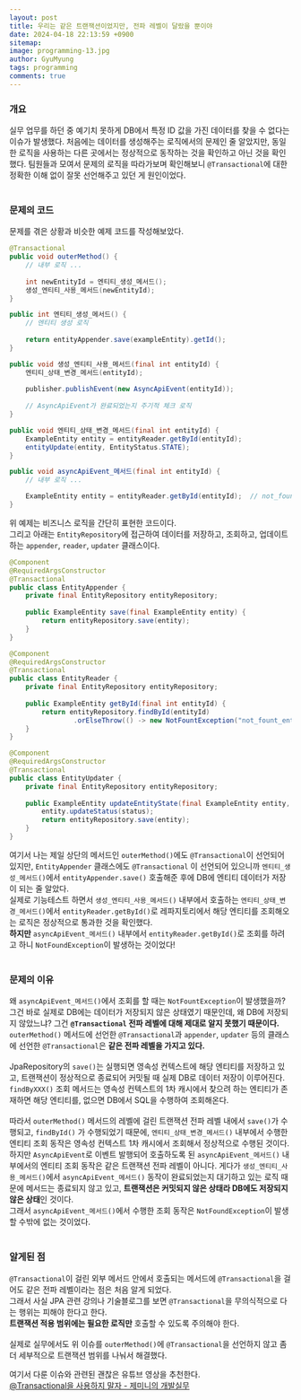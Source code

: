 ```yaml
---
layout:	post
title: 우리는 같은 트랜잭션이었지만, 전파 레벨이 달랐을 뿐이야
date: 2024-04-18 22:13:59 +0900
sitemap: 
image: programming-13.jpg
author: GyuMyung
tags: programming
comments: true
---
```


### 개요
실무 업무를 하던 중 예기치 못하게 DB에서 특정 ID 값을 가진 데이터를 찾을 수 없다는 이슈가 발생했다. 처음에는 데이터를 생성해주는 로직에서의 문제인 줄 알았지만, 동일한 로직을 사용하는 다른 곳에서는 정상적으로 동작하는 것을 확인하고 아닌 것을 확인했다. 팀원들과 모여서 문제의 로직을 따라가보며 확인해보니 `@Transactional`에 대한 정확한 이해 없이 잘못 선언해주고 있던 게 원인이었다. <br/><br/>

### 문제의 코드
문제를 겪은 상황과 비슷한 예제 코드를 작성해보았다. <br/>
```java
@Transactional
public void outerMethod() {
    // 내부 로직 ...
    
    int newEntityId = 엔티티_생성_메서드();
    생성_엔티티_사용_메서드(newEntityId);
}

public int 엔티티_생성_메서드() {
    // 엔티티 생성 로직
    
    return entityAppender.save(exampleEntity).getId();
}

public void 생성_엔티티_사용_메서드(final int entityId) {
    엔티티_상태_변경_메서드(entityId);
    
    publisher.publishEvent(new AsyncApiEvent(entityId));
	
    // AsyncApiEvent가 완료되었는지 주기적 체크 로직
}
```
```java
public void 엔티티_상태_변경_메서드(final int entityId) {
    ExampleEntity entity = entityReader.getById(entityId);
    entityUpdate(entity, EntityStatus.STATE);
}
```
```java
public void asyncApiEvent_메서드(final int entityId) {
    // 내부 로직 ...

    ExampleEntity entity = entityReader.getById(entityId);  // not_fount_entity
}
```

위 예제는 비즈니스 로직을 간단히 표현한 코드이다. <br/>
그리고 아래는 `EntityRepository`에 접근하여 데이터를 저장하고, 조회하고, 업데이트하는 `appender`, `reader`, `updater` 클래스이다.

```java
@Component
@RequiredArgsConstructor
@Transactional
public class EntityAppender {
    private final EntityRepository entityRepository;
    
    public ExampleEntity save(final ExampleEntity entity) {
        return entityRepository.save(entity);
    }
}
```
```java
@Component
@RequiredArgsConstructor
@Transactional
public class EntityReader {
    private final EntityRepository entityRepository;
    
    public ExampleEntity getById(final int entityId) {
        return entityRepository.findById(entityId)
                .orElseThrow(() -> new NotFountException("not_fount_entity"));
    }
}
```
```java
@Component
@RequiredArgsConstructor
@Transactional
public class EntityUpdater {
    private final EntityRepository entityRepository;
    
    public ExampleEntity updateEntityState(final ExampleEntity entity, final EntityStatus status) {
        entity.updateStatus(status);
        return entityRepository.save(entity);
    }
}
```

여기서 나는 제일 상단의 메서드인 `outerMethod()`에도 `@Transactional`이 선언되어 있지만, `EntityAppender` 클래스에도 `@Transactional` 이 선언되어 있으니까 `엔티티_생성_메서드()`에서 `entityAppender.save()` 호출해준 후에 DB에 엔티티 데이터가 저장이 되는 줄 알았다. <br/>
실제로 기능테스트 하면서 `생성_엔티티_사용_메서드()` 내부에서 호출하는 `엔티티_상태_변경_메서드()`에서 `entityReader.getById()`로 레파지토리에서 해당 엔티티를 조회해오는 로직은 정상적으로 통과한 것을 확인했다. <br/>
**하지만** `asyncApiEvent_메서드()` 내부에서 `entityReader.getById()`로 조회를 하려고 하니 `NotFoundException`이 발생하는 것이었다! <br/><br/>

### 문제의 이유
왜 `asyncApiEvent_메서드()`에서 조회를 할 때는 `NotFountException`이 발생했을까? 그건 바로 실제로 DB에는 데이터가 저장되지 않은 상태였기 때문인데, 왜 DB에 저장되지 않았느냐? 그건 **`@Transactional` 전파 레벨에 대해 제대로 알지 못했기 때문이다.** <br/>
`outerMethod()` 메서드에 선언한 `@Transactional`과 `appender`, `updater` 등의 클래스에 선언한 `@Transactional`은 **같은 전파 레벨을 가지고 있다.** <br/><br/>
JpaRepository의 `save()`는 실행되면 영속성 컨텍스트에 해당 엔티티를 저장하고 있고, 트랜잭션이 정상적으로 종료되어 커밋될 때 실제 DB로 데이터 저장이 이루어진다. <br/> 
`findByXXX()` 조회 메서드는 영속성 컨텍스트의 1차 캐시에서 찾으려 하는 엔티티가 존재하면 해당 엔티티를, 없으면 DB에서 SQL을 수행하여 조회해온다. <br/><br/>
따라서 `outerMethod()` 메서드의 레벨에 걸린 트랜잭션 전파 레벨 내에서 `save()`가 수행되고, `findById()` 가 수행되었기 때문에, `엔티티_상태_변경_메서드()` 내부에서 수행한 엔티티 조회 동작은 영속성 컨텍스트 1차 캐시에서 조회해서 정상적으로 수행된 것이다. <br/>
하지만 `AsyncApiEvent`로 이벤트 발행되어 호출하도록 된 `asyncApiEvent_메서드()` 내부에서의 엔티티 조회 동작은 같은 트랜잭션 전파 레벨이 아니다. 게다가 `생성_엔티티_사용_메서드()`에서 `asyncApiEvent_메서드()` 동작이 완료되었는지 대기하고 있는 로직 때문에 메서드는 종료되지 않고 있고, **트랜잭션은 커밋되지 않은 상태라 DB에도 저장되지 않은 상태**인 것이다. <br/>
그래서 `asyncApiEvent_메서드()`에서 수행한 조회 동작은 `NotFoundException`이 발생할 수밖에 없는 것이었다. <br/><br/>

### 알게된 점
`@Transactional`이 걸린 외부 메서드 안에서 호출되는 메서드에 `@Transactional`을 걸어도 같은 전파 레벨이라는 점은 처음 알게 되었다. <br/>
그래서 사실 JPA 관련 강의나 기술블로그를 보면 `@Transactional`을 무의식적으로 다는 행위는 피해야 한다고 한다. <br/>
**트랜잭션 적용 범위에는 필요한 로직만** 호출할 수 있도록 주의해야 한다. <br/><br/>
실제로 실무에서도 위 이슈를 `outerMethod()`에 `@Transactional`을 선언하지 않고 좀 더 세부적으로 트랜잭션 범위를 나눠서 해결했다. <br/>

여기서 다룬 이슈와 관련된 괜찮은 유튜브 영상을 추천한다. <br/>
[@Transactional을 사용하지 말자 - 제미니의 개발실무](https://youtu.be/mB3g3l-EQp0?si=vptTHyv_mFKAuPs6)
